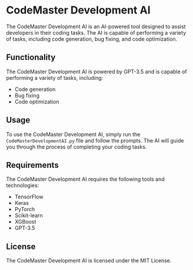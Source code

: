# CodeMaster Development AI

The CodeMaster Development AI is an AI-powered tool designed to assist developers in their coding tasks. The AI is capable of performing a variety of tasks, including code generation, bug fixing, and code optimization.

## Functionality

The CodeMaster Development AI is powered by GPT-3.5 and is capable of performing a variety of tasks, including:

- Code generation
- Bug fixing
- Code optimization

## Usage

To use the CodeMaster Development AI, simply run the `CodeMasterDevelopmentAI.py` file and follow the prompts. The AI will guide you through the process of completing your coding tasks.

## Requirements

The CodeMaster Development AI requires the following tools and technologies:

- TensorFlow
- Keras
- PyTorch
- Scikit-learn
- XGBoost
- GPT-3.5

## License

The CodeMaster Development AI is licensed under the MIT License.
